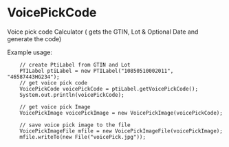 VoicePickCode
=============

Voice pick code Calculator ( gets the GTIN, Lot &amp; Optional Date and generate the code)


Example usage:

        // create PtiLabel from GTIN and Lot
        PTILabel ptiLabel = new PTILabel("10850510002011", "46587443HG234");
       	// get voice pick code
        VoicePickCode voicePickCode = ptiLabel.getVoicePickCode();
        System.out.println(voicePickCode);
        
        // get voice pick Image
        VoicePickImage voicePickImage = new VoicePickImage(voicePickCode);
        
        // save voice pick image to the file
        VoicePickImageFile mfile = new VoicePickImageFile(voicePickImage);
        mfile.writeTo(new File("voicePick.jpg"));
